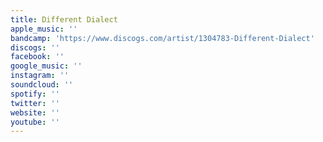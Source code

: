 ```yaml
---
title: Different Dialect
apple_music: ''
bandcamp: 'https://www.discogs.com/artist/1304783-Different-Dialect'
discogs: ''
facebook: ''
google_music: ''
instagram: ''
soundcloud: ''
spotify: ''
twitter: ''
website: ''
youtube: ''
---
```

